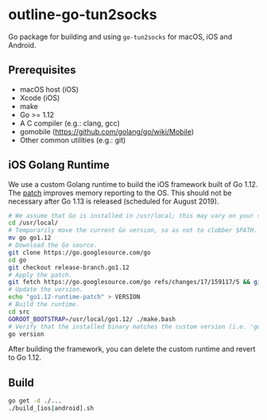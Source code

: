# outline-go-tun2socks

Go package for building and using `go-tun2socks` for macOS, iOS and Android.

## Prerequisites

- macOS host (iOS)
- Xcode (iOS)
- make
- Go >= 1.12
- A C compiler (e.g.: clang, gcc)
- gomobile (https://github.com/golang/go/wiki/Mobile)
- Other common utilities (e.g.: git)

## iOS Golang Runtime

We use a custom Golang runtime to build the iOS framework built of Go 1.12. The [patch](https://go-review.googlesource.com/c/go/+/159117) improves memory reporting to the OS. This should not be necessary after Go 1.13 is released (scheduled for August 2019).

```bash
# We assume that Go is installed in /usr/local; this may vary on your system.
cd /usr/local/
# Temporarily move the current Go version, so as not to clobber $PATH.
mv go go1.12
# Download the Go source.
git clone https://go.googlesource.com/go
cd go
git checkout release-branch.go1.12
# Apply the patch.
git fetch https://go.googlesource.com/go refs/changes/17/159117/5 && git cherry-pick FETCH_HEAD
# Update the version.
echo "go1.12-runtime-patch" > VERSION
# Build the runtime.
cd src
GOROOT_BOOTSTRAP=/usr/local/go1.12/ ./make.bash
# Verify that the installed binary matches the custom version (i.e. 'go version go1.12-dev-runtime darwin/amd64').
go version
```

After building the framework, you can delete the custom runtime and revert to Go 1.12.

## Build
```bash
go get -d ./...
./build_[ios|android].sh
```